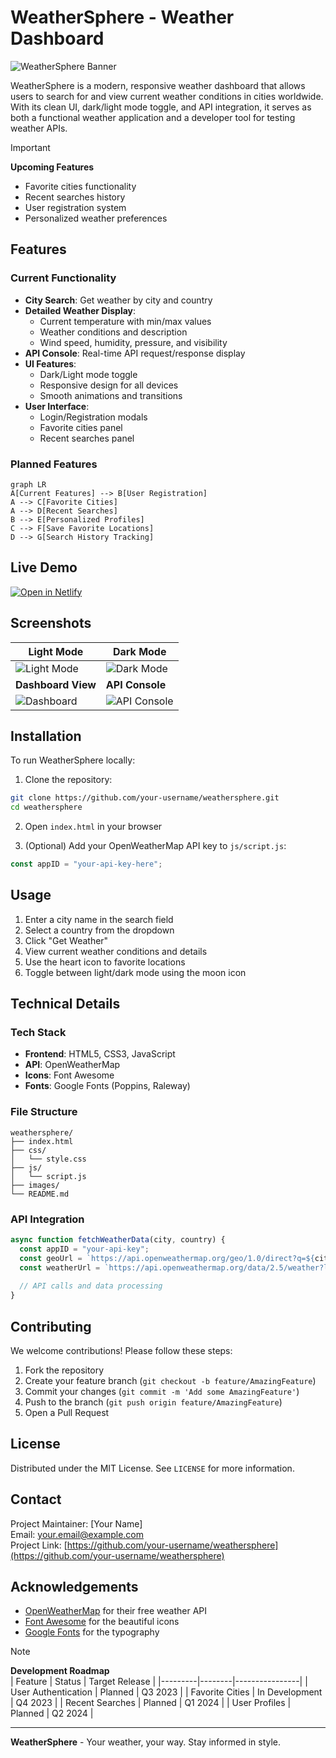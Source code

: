 # WeatherSphere - Weather Dashboard

![WeatherSphere Banner](https://via.placeholder.com/1200x400/4361ee/ffffff?text=WeatherSphere+Weather+Dashboard)

WeatherSphere is a modern, responsive weather dashboard that allows users to search for and view current weather conditions in cities worldwide. With its clean UI, dark/light mode toggle, and API integration, it serves as both a functional weather application and a developer tool for testing weather APIs.

> [!IMPORTANT]  
> **Upcoming Features**  
> - Favorite cities functionality  
> - Recent searches history  
> - User registration system  
> - Personalized weather preferences  

## Features

### Current Functionality
- **City Search**: Get weather by city and country
- **Detailed Weather Display**:
  - Current temperature with min/max values
  - Weather conditions and description
  - Wind speed, humidity, pressure, and visibility
- **API Console**: Real-time API request/response display
- **UI Features**:
  - Dark/Light mode toggle
  - Responsive design for all devices
  - Smooth animations and transitions
- **User Interface**:
  - Login/Registration modals
  - Favorite cities panel
  - Recent searches panel

### Planned Features
```mermaid
graph LR
A[Current Features] --> B[User Registration]
A --> C[Favorite Cities]
A --> D[Recent Searches]
B --> E[Personalized Profiles]
C --> F[Save Favorite Locations]
D --> G[Search History Tracking]
```

## Live Demo

[![Open in Netlify]([https://codesandbox.io/static/img/play-codesandbox.svg)](https://codesandbox.io/p/sandbox/weathersphere-8x4c2f](https://weatherspherewebsite.netlify.app/#))

## Screenshots

| Light Mode | Dark Mode |
|------------|-----------|
| ![Light Mode](https://via.placeholder.com/400x600/f8f9fa/333333?text=Light+Mode+Interface) | ![Dark Mode]([![Screenshot-2025-08-13-162758.png](https://i.postimg.cc/g23Fkt7r/Screenshot-2025-08-13-162758.png)](https://postimg.cc/HrWP6zdC)) |
| **Dashboard View** | **API Console** |
| ![Dashboard](https://via.placeholder.com/600x400/ffffff/333333?text=Dashboard+View) | ![API Console](https://via.placeholder.com/600x400/1e293b/f0f0f0?text=API+Console) |

## Installation

To run WeatherSphere locally:

1. Clone the repository:
```bash
git clone https://github.com/your-username/weathersphere.git
cd weathersphere
```

2. Open `index.html` in your browser

3. (Optional) Add your OpenWeatherMap API key to `js/script.js`:
```javascript
const appID = "your-api-key-here";
```

## Usage

1. Enter a city name in the search field
2. Select a country from the dropdown
3. Click "Get Weather"
4. View current weather conditions and details
5. Use the heart icon to favorite locations
6. Toggle between light/dark mode using the moon icon

## Technical Details

### Tech Stack
- **Frontend**: HTML5, CSS3, JavaScript
- **API**: OpenWeatherMap
- **Icons**: Font Awesome
- **Fonts**: Google Fonts (Poppins, Raleway)

### File Structure
```
weathersphere/
├── index.html
├── css/
│   └── style.css
├── js/
│   └── script.js
├── images/
└── README.md
```

### API Integration
```javascript
async function fetchWeatherData(city, country) {
  const appID = "your-api-key";
  const geoUrl = `https://api.openweathermap.org/geo/1.0/direct?q=${city},${country}&appid=${appID}`;
  const weatherUrl = `https://api.openweathermap.org/data/2.5/weather?lat=${lat}&lon=${lon}&appid=${appID}&units=metric`;
  
  // API calls and data processing
}
```

## Contributing

We welcome contributions! Please follow these steps:

1. Fork the repository
2. Create your feature branch (`git checkout -b feature/AmazingFeature`)
3. Commit your changes (`git commit -m 'Add some AmazingFeature'`)
4. Push to the branch (`git push origin feature/AmazingFeature`)
5. Open a Pull Request

## License

Distributed under the MIT License. See `LICENSE` for more information.

## Contact

Project Maintainer: [Your Name]  
Email: your.email@example.com  
Project Link: [https://github.com/your-username/weathersphere](https://github.com/your-username/weathersphere)

## Acknowledgements

- [OpenWeatherMap](https://openweathermap.org/) for their free weather API
- [Font Awesome](https://fontawesome.com/) for the beautiful icons
- [Google Fonts](https://fonts.google.com/) for the typography

> [!NOTE]
> **Development Roadmap**  
> | Feature | Status | Target Release |
> |---------|--------|----------------|
> | User Authentication | Planned | Q3 2023 |
> | Favorite Cities | In Development | Q4 2023 |
> | Recent Searches | Planned | Q1 2024 |
> | User Profiles | Planned | Q2 2024 |

---

**WeatherSphere** - Your weather, your way. Stay informed in style.
